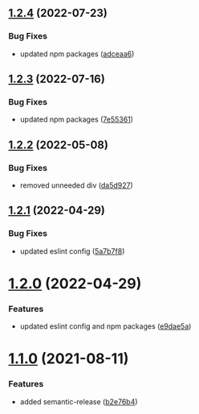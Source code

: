 ## [1.2.4](https://github.com/kouts/vue3-starter-template/compare/v1.2.3...v1.2.4) (2022-07-23)


### Bug Fixes

* updated npm packages ([adceaa6](https://github.com/kouts/vue3-starter-template/commit/adceaa6511c4666ae6ba9a86837092d3b76e15aa))

## [1.2.3](https://github.com/kouts/vue3-starter-template/compare/v1.2.2...v1.2.3) (2022-07-16)


### Bug Fixes

* updated npm packages ([7e55361](https://github.com/kouts/vue3-starter-template/commit/7e5536160fb3f56a3c8df396d3a3463fd93b65f7))

## [1.2.2](https://github.com/kouts/vue3-starter-template/compare/v1.2.1...v1.2.2) (2022-05-08)


### Bug Fixes

* removed unneeded div ([da5d927](https://github.com/kouts/vue3-starter-template/commit/da5d9276b875a37c262a79d3cbadb70684d8a2cd))

## [1.2.1](https://github.com/kouts/vue3-starter-template/compare/v1.2.0...v1.2.1) (2022-04-29)


### Bug Fixes

* updated eslint config ([5a7b7f8](https://github.com/kouts/vue3-starter-template/commit/5a7b7f8aba058de23abf43f582cbe666ef47b904))

# [1.2.0](https://github.com/kouts/vue3-starter-template/compare/v1.1.0...v1.2.0) (2022-04-29)


### Features

* updated eslint config and npm packages ([e9dae5a](https://github.com/kouts/vue3-starter-template/commit/e9dae5a77b37cca7ff09bc0100a349ea5756ffb5))

# [1.1.0](https://github.com/kouts/vue3-starter-template/compare/v1.0.0...v1.1.0) (2021-08-11)


### Features

* added semantic-release ([b2e76b4](https://github.com/kouts/vue3-starter-template/commit/b2e76b4f035622a52cc08b511d78df8f3406441c))
